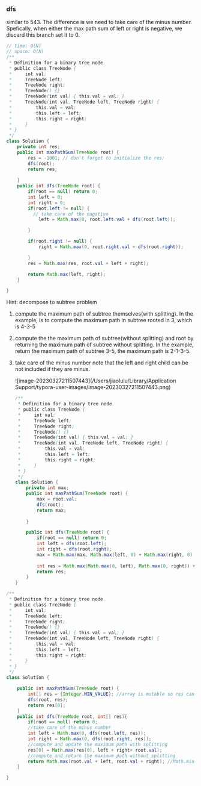 ### dfs

similar to 543. The difference is we need to take care of the minus number. Spefically, when either the max path sum of  left or right is negative, we discard this branch set it to 0. 

```java
// time: O(N)
// space: O(N)
/**
 * Definition for a binary tree node.
 * public class TreeNode {
 *     int val;
 *     TreeNode left;
 *     TreeNode right;
 *     TreeNode() {}
 *     TreeNode(int val) { this.val = val; }
 *     TreeNode(int val, TreeNode left, TreeNode right) {
 *         this.val = val;
 *         this.left = left;
 *         this.right = right;
 *     }
 * }
 */
class Solution {
    private int res;
    public int maxPathSum(TreeNode root) {
        res = -1001; // don't forget to initialize the res;
        dfs(root);
        return res;
        
    }
    public int dfs(TreeNode root) {
        if(root == null) return 0;
        int left = 0;
        int right = 0;
        if(root.left != null) {
          // take care of the nagative
            left = Math.max(0, root.left.val + dfs(root.left));

        }

        if(root.right != null) {
            right = Math.max(0, root.right.val + dfs(root.right));

        }
        res = Math.max(res, root.val + left + right);

        return Math.max(left, right);
    }

}
```

Hint: decompose to subtree problem

1. compute the maximum path of subtree themselves(with splitting). In the example, is to compute the maximum path in subtree rooted in 3, which is 4-3-5

2. compute the the maximum path of subtree(without splitting) and root by returning the maximum path of subtree without splitting. In the example, return the maximum path of subtree 3-5, the maximum path  is 2-1-3-5.

3. take care of the minus number note that the left and right child can be not included if they are minus.

   ![image-20230327211507443](/Users/jiaolulu/Library/Application Support/typora-user-images/image-20230327211507443.png)
   
   ```java
   /**
    * Definition for a binary tree node.
    * public class TreeNode {
    *     int val;
    *     TreeNode left;
    *     TreeNode right;
    *     TreeNode() {}
    *     TreeNode(int val) { this.val = val; }
    *     TreeNode(int val, TreeNode left, TreeNode right) {
    *         this.val = val;
    *         this.left = left;
    *         this.right = right;
    *     }
    * }
    */
   class Solution {
       private int max; 
       public int maxPathSum(TreeNode root) {
           max = root.val;
           dfs(root);
           return max;
           
       }
   
       public int dfs(TreeNode root) {
           if(root == null) return 0;
           int left = dfs(root.left);
           int right = dfs(root.right);
           max = Math.max(max, Math.max(left, 0) + Math.max(right, 0) + root.val);
           
           int res = Math.max(Math.max(0, left), Math.max(0, right)) + root.val;
           return res;
       }
   }
   ```
   
   

```java
/**
 * Definition for a binary tree node.
 * public class TreeNode {
 *     int val;
 *     TreeNode left;
 *     TreeNode right;
 *     TreeNode() {}
 *     TreeNode(int val) { this.val = val; }
 *     TreeNode(int val, TreeNode left, TreeNode right) {
 *         this.val = val;
 *         this.left = left;
 *         this.right = right;
 *     }
 * }
 */
class Solution {

    public int maxPathSum(TreeNode root) {
        int[] res = {Integer.MIN_VALUE}; //array is mutable so res can be a global variable. Because there the res and return value of dfs is not the same. So we need a global variabl to track the max.
        dfs(root, res);
        return res[0];
    }
    public int dfs(TreeNode root, int[] res){
        if(root == null) return 0;
        //take care of the minus number
        int left = Math.max(0, dfs(root.left, res));
        int right = Math.max(0, dfs(root.right, res));
        //compute and update the maximum path with splitting
        res[0] = Math.max(res[0], left + right+ root.val);
        //compute and return the maximum path without splitting
        return Math.max(root.val + left, root.val + right); //Math.min can only take in 2 arguments
    }

}
```

